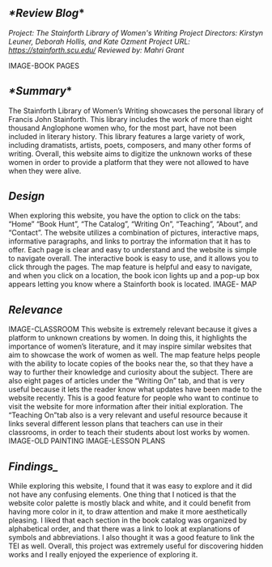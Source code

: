 ## _*Review Blog_* ##
*Project: The Stainforth Library of Women's Writing*
*Project Directors: Kirstyn Leuner, Deborah Hollis, and Kate Ozment*
*Project URL: https://stainforth.scu.edu/*
*Reviewed by:  Mahri Grant*

IMAGE-BOOK PAGES

## _*Summary_* ##

The Stainforth Library of Women’s Writing showcases the personal library of Francis John Stainforth. This library includes the work of more than eight thousand Anglophone women who, for the most part, have not been included in literary history. This library features a large variety of work, including dramatists, artists, poets, composers, and many other forms of writing. Overall, this website aims to digitize the unknown works of these women in order to provide a platform that they were not allowed to have when they were alive.

## *_Design_* ##

When exploring this website, you have the option to click on the tabs: “Home” “Book Hunt”, “The Catalog”, “Writing On”, “Teaching”, “About”, and “Contact”. The website utilizes a combination of pictures, interactive maps, informative paragraphs, and links to portray the information that it has to offer.  Each page is clear and easy to understand and the website is simple to navigate overall. The interactive book is easy to use, and it allows you to click through the pages. The map feature is helpful and easy to navigate, and when you click on a location, the book icon lights up and a pop-up box appears letting you know where a Stainforth book is located.
IMAGE- MAP

## *_Relevance_*

IMAGE-CLASSROOM
This website is extremely relevant because it gives a platform to unknown creations by women. In doing this, it highlights the importance of women’s literature, and it may inspire similar websites that aim to showcase the work of women as well. The map feature helps people with the ability to locate copies of the books near the, so that they have a way to further their knowledge and curiosity about the subject. There are also eight pages of articles under the “Writing On” tab, and that is very useful because it lets the reader know what updates have been made to the website recently. This is a good feature for people who want to continue to visit the website for more information after their initial exploration. The “Teaching On”tab  also is a very relevant and useful resource because it links several different lesson plans that teachers can use in their classrooms, in order to teach their students about lost works by women.
IMAGE-OLD PAINTING
IMAGE-LESSON PLANS

## *Findings_* ##

While exploring this website, I found that it was easy to explore and it did not have any confusing elements. One thing that I noticed is that the website color palette is mostly black and white, and it could benefit from having more color in it, to draw attention and make it more aesthetically pleasing. I liked that each section in the book catalog was organized by alphabetical order, and that there was a link to look at explanations of symbols and abbreviations. I also thought it was a good feature to link the TEI as well. Overall, this project was extremely useful for discovering hidden works and I really enjoyed the experience of exploring it.
